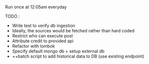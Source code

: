 Run once at 12:05am everyday

TODO :
- Write test to verify db ingestion
- Ideally, the sources would be fetched rather than hard coded
- Restrict who can execute post
- Attribute credit to provided api
- Refactor with lombok
- Specify default mongo db + setup external db
- ++batch script to add historical data to DB (use existing endpoint)